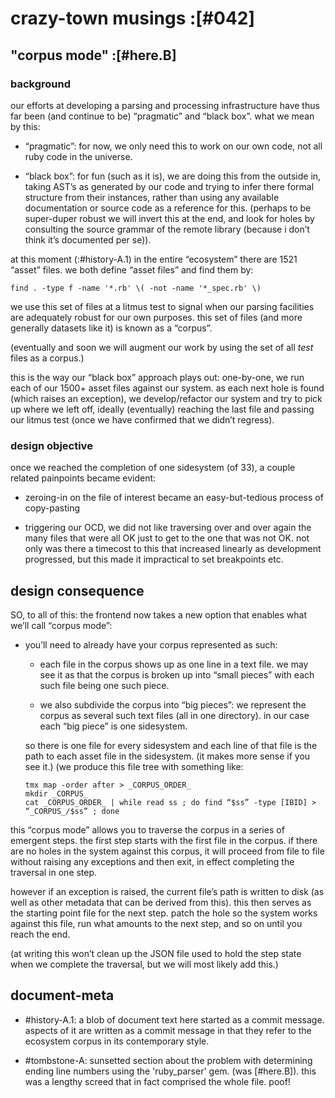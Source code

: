 # crazy-town musings :[#042]

## "corpus mode" :[#here.B]

### background

our efforts at developing a parsing and processing infrastructure
have thus far been (and continue to be) “pragmatic” and “black box”.
what we mean by this:

  - “pragmatic”: for now, we only need this to work on our own code,
    not all ruby code in the universe.

  - “black box”: for fun (such as it is), we are doing this from
    the outside in, taking AST’s as generated by our code and trying
    to infer there formal structure from their instances, rather than
    using any available documentation or source code as a reference
    for this. (perhaps to be super-duper robust we will invert this
    at the end, and look for holes by consulting the source grammar
    of the remote library (because i don’t think it’s documented
    per se)).

at this moment (:#history-A.1) in the entire “ecosystem” there are 1521
“asset” files. we both define “asset files” and find them by:

    find . -type f -name '*.rb' \( -not -name '*_spec.rb' \)

we use this set of files at a litmus test to signal when our parsing
facilities are adequately robust for our own purposes. this set of
files (and more generally datasets like it) is known as a “corpus”.

(eventually and soon we will augment our work by using the set of all
*test* files as a corpus.)

this is the way our “black box” approach plays out: one-by-one, we
run each of our 1500+ asset files against our system. as each next
hole is found (which raises an exception), we develop/refactor our
system and try to pick up where we left off, ideally (eventually)
reaching the last file and passing our litmus test (once we have
confirmed that we didn’t regress).



### design objective

once we reached the completion of one sidesystem (of 33), a couple
related painpoints became evident:

  - zeroing-in on the file of interest became an easy-but-tedious
    process of copy-pasting

  - triggering our OCD, we did not like traversing over and over
    again the many files that were all OK just to get to the one
    that was not OK. not only was there a timecost to this that
    increased linearly as development progressed, but this made it
    impractical to set breakpoints etc.



## design consequence

SO, to all of this: the frontend now takes a new option that enables
what we’ll call “corpus mode”:

  - you’ll need to already have your corpus represented as such:

    - each file in the corpus shows up as one line in a text file.
      we may see it as that the corpus is broken up into “small
      pieces” with each such file being one such piece.

    - we also subdivide the corpus into “big pieces”: we represent the
      corpus as several such text files (all in one directory). in our
      case each “big piece” is one sidesystem.

    so there is one file for every sidesystem and each line of that
    file is the path to each asset file in the sidesystem. (it makes
    more sense if you see it.) (we produce this file tree with
    something like:

        tmx map -order after > _CORPUS_ORDER_
        mkdir _CORPUS_
        cat _CORPUS_ORDER_ | while read ss ; do find “$ss” -type [IBID] > “_CORPUS_/$ss” ; done

this “corpus mode” allows you to traverse the corpus in a series of
emergent steps. the first step starts with the first file in the
corpus. if there are no holes in the system against this corpus, it
will proceed from file to file without raising any exceptions and then
exit, in effect completing the traversal in one step.

however if an exception is raised, the current file’s path is written
to disk (as well as other metadata that can be derived from this).
this then serves as the starting point file for the next step. patch
the hole so the system works against this file, run what amounts to
the next step, and so on until you reach the end.

(at writing this won’t clean up the JSON file used to hold the step
state when we complete the traversal, but we will most likely add this.)




## document-meta

  - #history-A.1: a blob of document text here started as a commit message.
    aspects of it are written as a commit message in that they refer to
    the ecosystem corpus in its contemporary style.

  - #tombstone-A: sunsetted section about the problem with determining
    ending line numbers using the 'ruby_parser' gem. (was [#here.B]).
    this was a lengthy screed that in fact comprised the whole file. poof!
